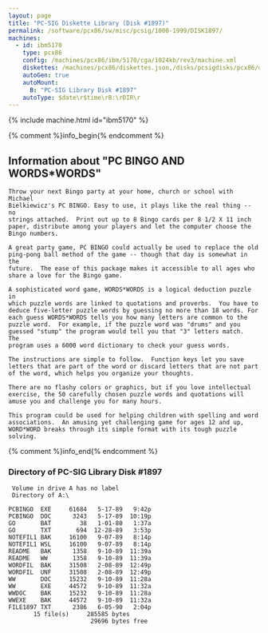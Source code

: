 ```yaml
---
layout: page
title: "PC-SIG Diskette Library (Disk #1897)"
permalink: /software/pcx86/sw/misc/pcsig/1000-1999/DISK1897/
machines:
  - id: ibm5170
    type: pcx86
    config: /machines/pcx86/ibm/5170/cga/1024kb/rev3/machine.xml
    diskettes: /machines/pcx86/diskettes.json,/disks/pcsigdisks/pcx86/diskettes.json
    autoGen: true
    autoMount:
      B: "PC-SIG Library Disk #1897"
    autoType: $date\r$time\rB:\rDIR\r
---
```


{% include machine.html id="ibm5170" %}

{% comment %}info_begin{% endcomment %}

## Information about "PC BINGO AND WORDS*WORDS"

    Throw your next Bingo party at your home, church or school with Michael
    Bielkiewicz's PC BINGO. Easy to use, it plays like the real thing -- no
    strings attached.  Print out up to 8 Bingo cards per 8 1/2 X 11 inch
    paper, distribute among your players and let the computer choose the
    Bingo numbers.
    
    A great party game, PC BINGO could actually be used to replace the old
    ping-pong ball method of the game -- though that day is somewhat in the
    future.  The ease of this package makes it accessible to all ages who
    share a love for the Bingo game.
    
    A sophisticated word game, WORDS*WORDS is a logical deduction puzzle in
    which puzzle words are linked to quotations and proverbs.  You have to
    deduce five-letter puzzle words by guessing no more than 18 words. For
    each guess WORDS*WORDS tells you how many letters are common to the
    puzzle word.  For example, if the puzzle word was "drums" and you
    guessed "stump" the program would tell you that "3" letters match.  The
    program uses a 6000 word dictionary to check your guess words.
    
    The instructions are simple to follow.  Function keys let you save
    letters that are part of the word or discard letters that are not part
    of the word, which helps you organize your thoughts.
    
    There are no flashy colors or graphics, but if you love intellectual
    exercise, the 50 carefully chosen puzzle words and quotations will
    amuse you and challenge you for many hours.
    
    This program could be used for helping children with spelling and word
    associations.  An amusing yet challenging game for ages 12 and up,
    WORD*WORD breaks through its simple format with its tough puzzle
    solving.
{% comment %}info_end{% endcomment %}


### Directory of PC-SIG Library Disk #1897

     Volume in drive A has no label
     Directory of A:\

    PCBINGO  EXE     61684   5-17-89   9:42p
    PCBINGO  DOC      3243   5-17-89  10:19p
    GO       BAT        38   1-01-80   1:37a
    GO       TXT       694  12-28-89   3:53p
    NOTEFIL1 BAK     16100   9-07-89   8:14p
    NOTEFIL1 WSL     16100   9-07-89   8:14p
    README   BAK      1358   9-10-89  11:39a
    README   WW       1358   9-10-89  11:39a
    WORDFIL  BAK     31508   2-08-89  12:49p
    WORDFIL  UNF     31508   2-08-89  12:49p
    WW       DOC     15232   9-10-89  11:28a
    WW       EXE     44572   9-10-89  11:32a
    WWDOC    BAK     15232   9-10-89  11:28a
    WWEXE    BAK     44572   9-10-89  11:32a
    FILE1897 TXT      2386   6-05-90   2:04p
           15 file(s)     285585 bytes
                           29696 bytes free
